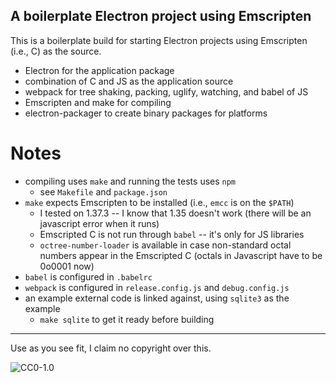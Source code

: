 ## A boilerplate Electron project using Emscripten ##

This is a boilerplate build for starting Electron projects
using Emscripten (i.e., C) as the source.

- Electron for the application package
- combination of C and JS as the application source
- webpack for tree shaking, packing, uglify, watching, and babel of JS 
- Emscripten and make for compiling
- electron-packager to create binary packages for platforms

Notes
=====

- compiling uses `make` and running the tests uses `npm`
  - see `Makefile` and `package.json`
- `make` expects Emscripten to be installed (i.e., `emcc` is on the `$PATH`)
  - I tested on 1.37.3 -- I know that 1.35 doesn't work (there will be an
    javascript error when it runs)
  - Emscripted C is not run through `babel` -- it's only for JS libraries
  - `octree-number-loader` is available in case non-standard octal numbers
    appear in the Emscripted C (octals in Javascript have to be 0o0001 now)
- `babel` is configured in `.babelrc`
- `webpack` is configured in `release.config.js` and `debug.config.js`
- an example external code is linked against, using `sqlite3` as the example 
  - `make sqlite` to get it ready before building

---

Use as you see fit, I claim no copyright over this.

![CC0-1.0](https://licensebuttons.net/p/zero/1.0/88x31.png)
